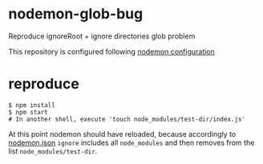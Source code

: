 # nodemon-glob-bug
Reproduce ignoreRoot + ignore directories glob problem

This repository is configured following [nodemon configuration](https://github.com/remy/nodemon/blob/master/doc/sample-nodemon.md) 

# reproduce

```shell
$ npm install
$ npm start
# In another shell, execute 'touch node_modules/test-dir/index.js'
```

At this point nodemon should have reloaded, because accordingly to [nodemon.json](nodemon.json) `ignore` includes all `node_modules` and then removes from the list `node_modules/test-dir`.
